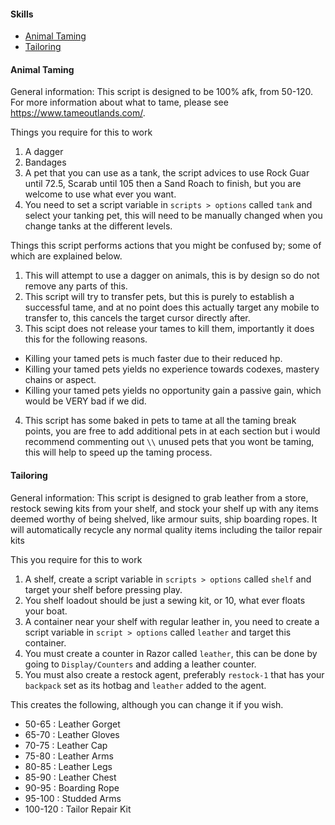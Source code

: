 #### Skills
* [Animal Taming](#animal-taming)
* [Tailoring](#tailoring)

#### Animal Taming
General information: This script is designed to be 100% afk, from 50-120.  For more information about what to tame, please see https://www.tameoutlands.com/.

Things you require for this to work

1) A dagger
2) Bandages
3) A pet that you can use as a tank, the script advices to use Rock Guar until 72.5, Scarab until 105 then a Sand Roach to finish, but you are welcome to use what ever you want.
4) You need to set a script variable in `scripts > options` called `tank` and select your tanking pet, this will need to be manually changed when you change tanks at the different levels.

Things this script performs actions that you might be confused by; some of which are explained below.

1) This will attempt to use a dagger on animals, this is by design so do not remove any parts of this.
2) This script will try to transfer pets, but this is purely to establish a successful tame, and at no point does this actually target any mobile to transfer to, this cancels the target cursor directly after.
3) This scipt does not release your tames to kill them, importantly it does this for the following reasons.
  - Killing your tamed pets is much faster due to their reduced hp.
  - Killing your tamed pets yields no experience towards codexes, mastery chains or aspect.
  - Killing your tamed pets yields no opportunity gain a passive gain, which would be VERY bad if we did.
4) This script has some baked in pets to tame at all the taming break points, you are free to add additional pets in at each section but i would recommend commenting out `\\` unused pets that you wont be taming, this will help to speed up the taming process.

#### Tailoring
General information: This script is designed to grab leather from a store, restock sewing kits from your shelf, and stock your shelf up with any items deemed worthy of being shelved, like armour suits, ship boarding ropes.  It will automatically recycle any normal quality items including the tailor repair kits

This you require for this to work

1) A shelf, create a script variable in `scripts > options` called `shelf` and target your shelf before pressing play.
2) You shelf loadout should be just a sewing kit, or 10, what ever floats your boat.
3) A container near your shelf with regular leather in, you need to create a script variable in `script > options` called `leather` and target this container.
4) You must create a counter in Razor called `leather`, this can be done by going to `Display/Counters` and adding a leather counter.
5) You must also create a restock agent, preferably `restock-1` that has your `backpack` set as its hotbag and `leather` added to the agent.

This creates the following, although you can change it if you wish.
  - 50-65   : Leather Gorget
  - 65-70   : Leather Gloves
  - 70-75   : Leather Cap
  - 75-80   : Leather Arms
  - 80-85   : Leather Legs
  - 85-90   : Leather Chest
  - 90-95   : Boarding Rope
  - 95-100  : Studded Arms
  - 100-120 : Tailor Repair Kit

